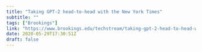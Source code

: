 ```yaml
---
title: "Taking GPT-2 head-to-head with the New York Times"
subtitle: ""
tags: ["Brookings"]
link: "https://www.brookings.edu/techstream/taking-gpt-2-head-to-head-with-the-new-york-times/"
date: 2020-05-29T17:30:51Z
draft: false
---
```

